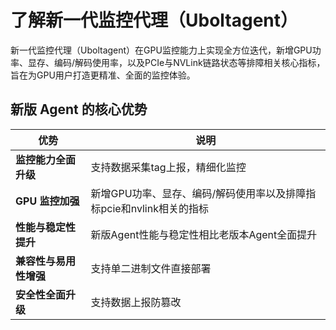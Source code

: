 # 了解新一代监控代理（Uboltagent）

新一代监控代理（Uboltagent）在GPU监控能力上实现全方位迭代，新增GPU功率、显存、编码/解码使用率，以及PCIe与NVLink链路状态等排障相关核心指标，旨在为GPU用户打造更精准、全面的监控体验。

## 新版 Agent 的核心优势

| **优势**               | **说明**                                                     |
| ---------------------- | ------------------------------------------------------------ |
| **监控能力全面升级**   | 支持数据采集tag上报，精细化监控                              |
| **GPU 监控加强**       | 新增GPU功率、显存、编码/解码使用率以及排障指标pcie和nvlink相关的指标 |
| **性能与稳定性提升**   | 新版Agent性能与稳定性相比老版本Agent全面提升                 |
| **兼容性与易用性增强** | 支持单二进制文件直接部署                                     |
| **安全性全面升级**     | 支持数据上报防篡改                                           |

